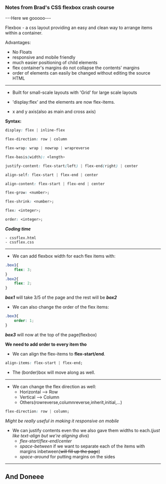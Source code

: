 ### Notes from Brad's CSS flexbox crash course
---Here we gooooo---

Flexbox - a css layout providing an easy and clean way to arrange items within a container.

Advantages:
- No Floats
- responsive and mobile friendly
- much easier positioning of child elements
- flex container's margins do not collapse the contents' margins
- order of elements can easily be changed without editing the source HTML

---
- Built for small-scale layouts with 'Grid' for large scale layouts
 
- 'display:flex' and the elements are now flex-items. 
- x and y axis(also as main and cross axis)

__**Syntax:**__
```CSS
display: flex | inline-flex

flex-direction: row | column

flex-wrap: wrap | nowrap | wrapreverse

flex-basis(width): <length>

justify-content: flex-start(left) | flex-end(right) | center

align-self: flex-start | flex-end | center

align-content: flex-start | flex-end | center

flex-grow: <number>;

flex-shrink: <number>;

flex: <integer>;

order: <integer>;
```

*__Coding time__* 

    - cssflex.html
    - cssflex.css
---
- We can add flexbox width for each flex items with:
```css
.box1{
    flex: 3;
}
.box2{
    flex: 2;
}
```
*__box1__* will take 3/5 of the page and the rest will be *__box2__*

- We can also change the order of the flex items:
```css
.box3{
    order: 1;
}
```
*__box3__* will now at the top of the page(flexbox)

**__We need to add order to every item tho__**

- We can align the flex-items to __flex-start/end__.
```css
align-items: flex-start | flex-end;
```
- The (border)box will move along as well.
---
- We can change the flex direction as well:
    - Horizontal --> Row
    - Vertical --> Column
    - Others(rowreverse,columnreverse,inherit,initial,...)
```css
flex-direction: row | column;
```
*Might be really useful in making it responsive on mobile*

- We can justify contents even tho we also gave them widths to each.(*just like text-align but we're aligning divs*)  
    - *flex-start*/*flex-end*/*center*
    - *space-between* if we want to separate each of the items with margins inbetween(~~will fill up the page~~)
    - *space-around* for putting margins on the sides

---
**__And Doneee__**
---

